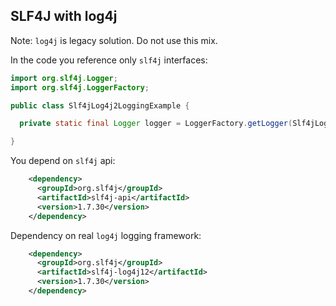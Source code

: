 ## SLF4J with log4j

Note: `log4j` is legacy solution. Do not use this mix.

In the code you reference only `slf4j` interfaces: 

```java
import org.slf4j.Logger;
import org.slf4j.LoggerFactory;

public class Slf4jLog4j2LoggingExample {

  private static final Logger logger = LoggerFactory.getLogger(Slf4jLog4j2LoggingExample.class);

}
```

You depend on `slf4j` api:
```xml
    <dependency>
      <groupId>org.slf4j</groupId>
      <artifactId>slf4j-api</artifactId>
      <version>1.7.30</version>
    </dependency>
```

Dependency on real `log4j` logging framework:
```xml
    <dependency>
      <groupId>org.slf4j</groupId>
      <artifactId>slf4j-log4j12</artifactId>
      <version>1.7.30</version>
    </dependency>
```
